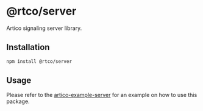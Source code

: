 # @rtco/server

Artico signaling server library.

## Installation

```bash
npm install @rtco/server
```

## Usage

Please refer to the [artico-example-server](/apps/example-server) for an example on how to use this package.
